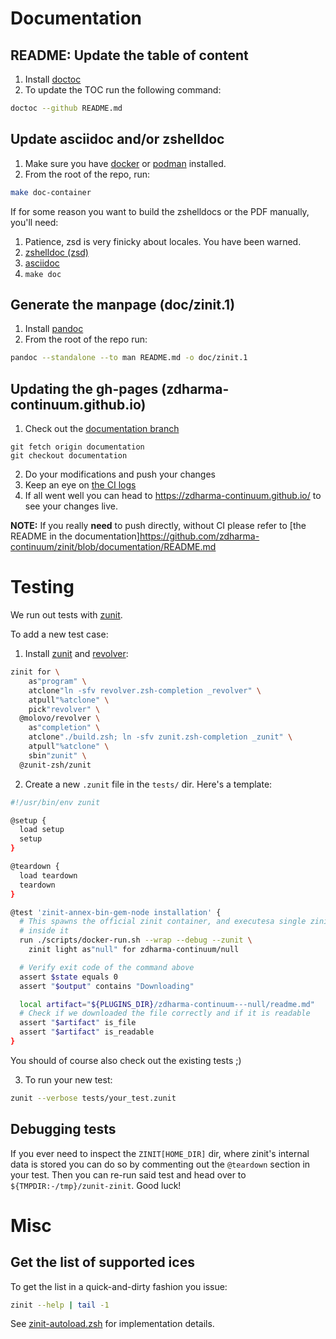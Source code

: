 # Documentation

## README: Update the table of content

1. Install [doctoc](https://github.com/thlorenz/doctoc)
2. To update the TOC run the following command:

```zsh
doctoc --github README.md
```

## Update asciidoc and/or zshelldoc

1. Make sure you have [docker](https://www.docker.com/) or [podman](https://podman.io/) installed.
2. From the root of the repo, run:

```zsh
make doc-container
```

If for some reason you want to build the zshelldocs or the PDF manually, you'll need:

1. Patience, zsd is very finicky about locales. You have been warned.
2. [zshelldoc (zsd)](https://github.com/zdharma-continuum/zshelldoc)
3. [asciidoc](https://asciidoc.org/)
4. `make doc`

## Generate the manpage (doc/zinit.1)

1. Install [pandoc](https://pandoc.org/)
2. From the root of the repo run:

```zsh
pandoc --standalone --to man README.md -o doc/zinit.1
```

## Updating the gh-pages (zdharma-continuum.github.io)

1. Check out the [documentation branch](https://github.com/zdharma-continuum/zinit/tree/documentation)

```shell
git fetch origin documentation
git checkout documentation
```

2. Do your modifications and push your changes
3. Keep an eye on [the CI logs](https://github.com/zdharma-continuum/zinit/actions/workflows/gh-pages.yaml)
4. If all went well you can head to https://zdharma-continuum.github.io/ to see your changes live.

**NOTE:** If you really **need** to push directly, without CI please refer to \[the README in the
documentation\]https://github.com/zdharma-continuum/zinit/blob/documentation/README.md

# Testing

We run out tests with [zunit](https://zunit.xyz).

To add a new test case:

1. Install [zunit](https://zunit.xyz) and [revolver](https://github.com/molovo/revolver):

```zsh
zinit for \
    as"program" \
    atclone"ln -sfv revolver.zsh-completion _revolver" \
    atpull"%atclone" \
    pick"revolver" \
  @molovo/revolver \
    as"completion" \
    atclone"./build.zsh; ln -sfv zunit.zsh-completion _zunit" \
    atpull"%atclone" \
    sbin"zunit" \
  @zunit-zsh/zunit
```

2. Create a new `.zunit` file in the `tests/` dir. Here's a template:

```zsh
#!/usr/bin/env zunit

@setup {
  load setup
  setup
}

@teardown {
  load teardown
  teardown
}

@test 'zinit-annex-bin-gem-node installation' {
  # This spawns the official zinit container, and executesa single zinit command
  # inside it
  run ./scripts/docker-run.sh --wrap --debug --zunit \
    zinit light as"null" for zdharma-continuum/null

  # Verify exit code of the command above
  assert $state equals 0
  assert "$output" contains "Downloading"

  local artifact="${PLUGINS_DIR}/zdharma-continuum---null/readme.md"
  # Check if we downloaded the file correctly and if it is readable
  assert "$artifact" is_file
  assert "$artifact" is_readable
}
```

You should of course also check out the existing tests ;)

3. To run your new test:

```zsh
zunit --verbose tests/your_test.zunit
```

## Debugging tests

If you ever need to inspect the `ZINIT[HOME_DIR]` dir, where zinit's internal data is stored you can do so by commenting
out the `@teardown` section in your test. Then you can re-run said test and head over to `${TMPDIR:-/tmp}/zunit-zinit`.
Good luck!

# Misc

## Get the list of supported ices

To get the list in a quick-and-dirty fashion you issue:

```zsh
zinit --help | tail -1
```

See
[zinit-autoload.zsh](https://github.com/zdharma-continuum/zinit/blob/2feb41cf70d2f782386bbaa6fda691e3bdc7f1ac/zinit-autoload.zsh#L3445-L3447)
for implementation details.
